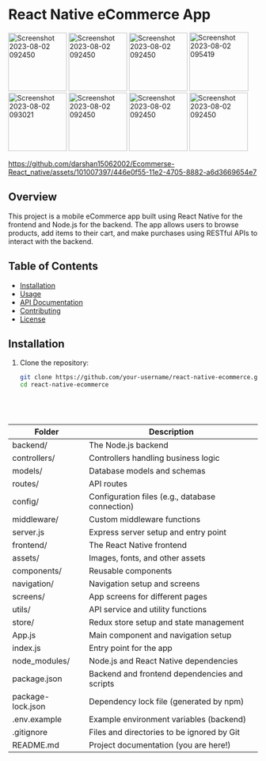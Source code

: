 
# React Native eCommerce App

<img width="118" alt="Screenshot 2023-08-02 092450" src="https://github.com/darshan15062002/Ecommerse-React_native/assets/101007397/d78fe416-b54b-4ad2-bb39-944b3a117d13">
<img width="118" alt="Screenshot 2023-08-02 092450" src="https://github.com/darshan15062002/Ecommerse-React_native/assets/101007397/690b146e-1822-4b4a-9ccb-68b4d965a790">
<img width="118" alt="Screenshot 2023-08-02 092450" src="https://github.com/darshan15062002/Ecommerse-React_native/assets/101007397/068483d1-cc24-46b2-8686-00aee15dcd91">
<img width="119" alt="Screenshot 2023-08-02 095419" src="https://github.com/darshan15062002/Ecommerse-React_native/assets/101007397/8b2aed21-32d7-43c5-aace-bf7c2ed3ee7d">
<img width="118" alt="Screenshot 2023-08-02 093021" src="https://github.com/darshan15062002/Ecommerse-React_native/assets/101007397/f1f7dc8a-3f43-494a-a25e-8e516617b2de">
<img width="118" alt="Screenshot 2023-08-02 092450" src="https://github.com/darshan15062002/Ecommerse-React_native/assets/101007397/a380487c-d8d6-4f37-b691-0f0a7cabd5c1">
<img width="118" alt="Screenshot 2023-08-02 092450" src="https://github.com/darshan15062002/Ecommerse-React_native/assets/101007397/5690de7c-4fa9-4594-bcb8-df652318482d">
<img width="118" alt="Screenshot 2023-08-02 092450" src="https://github.com/darshan15062002/Ecommerse-React_native/assets/101007397/6b8a8738-7fa9-475e-8711-271bd0e28b5c">




https://github.com/darshan15062002/Ecommerse-React_native/assets/101007397/446e0f55-11e2-4705-8882-a6d3669654e7








## Overview

This project is a mobile eCommerce app built using React Native for the frontend and Node.js for the backend. The app allows users to browse products, add items to their cart, and make purchases using RESTful APIs to interact with the backend.

## Table of Contents

- [Installation](#installation)
- [Usage](#usage)
- [API Documentation](#api-documentation)
- [Contributing](#contributing)
- [License](#license)

## Installation

1. Clone the repository:

   ```bash
   git clone https://github.com/your-username/react-native-ecommerce.git
   cd react-native-ecommerce






| Folder | Description |
|---|---|
| backend/ | The Node.js backend |
|   controllers/ | Controllers handling business logic |
|   models/ | Database models and schemas |
|   routes/ | API routes |
|   config/ | Configuration files (e.g., database connection) |
|   middleware/ | Custom middleware functions |
|   server.js | Express server setup and entry point |
| frontend/ | The React Native frontend |
|   assets/ | Images, fonts, and other assets |
|   components/ | Reusable components |
|   navigation/ | Navigation setup and screens |
|   screens/ | App screens for different pages |
|   utils/ | API service and utility functions |
|   store/ | Redux store setup and state management |
|   App.js | Main component and navigation setup |
|   index.js | Entry point for the app |
| node_modules/ | Node.js and React Native dependencies |
| package.json | Backend and frontend dependencies and scripts |
| package-lock.json | Dependency lock file (generated by npm) |
| .env.example | Example environment variables (backend) |
| .gitignore | Files and directories to be ignored by Git |
| README.md | Project documentation (you are here!) |
